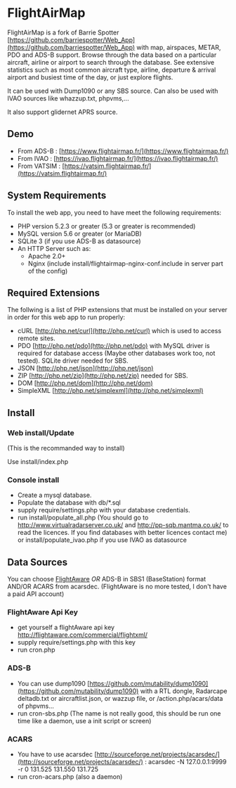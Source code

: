 # FlightAirMap

FlightAirMap is a fork of Barrie Spotter [https://github.com/barriespotter/Web_App](https://github.com/barriespotter/Web_App) with map, airspaces, METAR, PDO and ADS-B support.
Browse through the data based on a particular aircraft, airline or airport to search through the database. See extensive statistics such as most common aircraft type, airline, departure & arrival airport and busiest time of the day, or just explore flights.

It can be used with Dump1090 or any SBS source.
Can also be used with IVAO sources like whazzup.txt, phpvms,...

It also support glidernet APRS source.

## Demo
* From ADS-B : [https://www.flightairmap.fr/](https://www.flightairmap.fr/)
* From IVAO : [https://ivao.flightairmap.fr/](https://ivao.flightairmap.fr/)
* From VATSIM : [https://vatsim.flightairmap.fr/](https://vatsim.flightairmap.fr/)


## System Requirements

To install the web app, you need to have meet the following requirements:

* PHP version 5.2.3 or greater (5.3 or greater is recommended)
* MySQL version 5.6 or greater (or MariaDB)
* SQLite 3 (if you use ADS-B as datasource)
* An HTTP Server such as:
	* Apache 2.0+
	* Nginx (include install/flightairmap-nginx-conf.include in server part of the config)

## Required Extensions

The follwing is a list of PHP extensions that must be installed on your server in order for this web app to run properly:

* cURL [http://php.net/curl](http://php.net/curl) which is used to access remote sites.
* PDO [http://php.net/pdo](http://php.net/pdo) with MySQL driver is required for database access (Maybe other databases work too, not tested). SQLite driver needed for SBS.
* JSON [http://php.net/json](http://php.net/json)
* ZIP [http://php.net/zip](http://php.net/zip) needed for SBS.
* DOM [http://php.net/dom](http://php.net/dom)
* SimpleXML [http://php.net/simplexml](http://php.net/simplexml)

## Install ##
### Web install/Update ###
(This is the recommanded way to install)

Use install/index.php

### Console install ###
* Create a mysql database.
* Populate the database with db/*.sql
* supply require/settings.php with your database credentials.
* run install/populate_all.php (You should go to http://www.virtualradarserver.co.uk/ and http://pp-sqb.mantma.co.uk/ to read the licences. If you find databases with better licences contact me) or install/populate_ivao.php if you use IVAO as datasource

## Data Sources
You can choose [FlightAware](http://www.flightaware.com) *OR* ADS-B in SBS1 (BaseStation) format AND/OR ACARS from acarsdec.
(FlightAware is no more tested, I don't have a paid API account)

### FlightAware Api Key 
* get yourself a flightAware api key http://flightaware.com/commercial/flightxml/
* supply require/settings.php with this key
* run cron.php

### ADS-B
* You can use dump1090 [https://github.com/mutability/dump1090](https://github.com/mutability/dump1090) with a RTL dongle, Radarcape deltadb.txt or aircraftlist.json, or wazzup file, or /action.php/acars/data of phpvms...
* run cron-sbs.php (The name is not really good, this should be run one time like a daemon, use a init script or screen)

### ACARS
* You have to use acarsdec [http://sourceforge.net/projects/acarsdec/](http://sourceforge.net/projects/acarsdec/) : acarsdec -N 127.0.0.1:9999 -r 0 131.525 131.550 131.725
* run cron-acars.php (also a daemon)